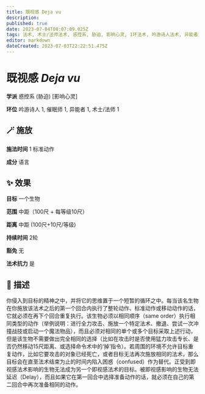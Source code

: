 ```yaml
---
title: 既视感 Deja vu
description: 
published: true
date: 2023-07-04T00:07:09.025Z
tags: 法术, 术士/法师法术, 惑控系, 胁迫, 影响心灵, 1环法术, 吟游诗人法术, 异能者法术, 催眠师法术
editor: markdown
dateCreated: 2023-07-03T22:22:51.475Z
---
```


# **既视感** *Deja vu*

**学派** 惑控系 (胁迫) \[影响心灵\] 

**环位** 吟游诗人 1, 催眠师 1, 异能者 1, 术士/法师 1

## 🪄 施放

**施法时间** 1 标准动作

**成分** 语言

## ✨ 效果 

**目标** 一个生物 

**范围** 中距（100尺 + 每等级10尺）

**距离** 中距 (100尺+10尺/等级)  

**持续时间** 2轮 

**豁免** 无

**法术抗力** 是

## 📖 描述

你侵入到目标的精神之中，并将它的思维置于一个短暂的循环之中。每当该名生物在你施放该法术之后的第一个回合内执行了整轮动作、标准动作或移动动作的话，它就必须在再下个回合重复执行。该生物必须以相同顺序（same order）执行相同类型的动作（举例说明：进行全力攻击、施放一个特定法术、撤退、尝试一次冲撞战技或启动一个魔法物品），而且必须对相同的单个或多个目标采取上述行动，但是该生物不需要做出完全相同的选择（比如在攻击时是否使用猛力攻击专长、是否仍然移动15尺距离、或选择命令术中的‘掉’指令）。若周围的环境不允许目标重复动作，比如它要攻击的对象已经死亡，或者目标无法再次施放相同的法术，那么目标会在直至法术结束为止的时间内陷入困惑（confused）作为替代。正受到即视感法术影响的生物无法成为另一个即视感法术的目标。被即视感影响的生物无法延迟（Delay），而且如果它在第一回合中选择准备动作的话，就必须在自己的第二回合中再次准备相同的动作。
    